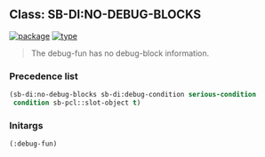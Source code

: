 ## Class: SB-DI:NO-DEBUG-BLOCKS
[![package](https://img.shields.io/badge/Package-SB--DI-5f9ea0.svg?style=social&colorA=999999)](../) [![type](https://img.shields.io/badge/Type-Class-5f9ea0.svg?style=social&colorA=999999)](../#class) 

> The debug-fun has no debug-block information.

### Precedence list
```cl
(sb-di:no-debug-blocks sb-di:debug-condition serious-condition
 condition sb-pcl::slot-object t)
```
### Initargs
```cl
(:debug-fun)
```
